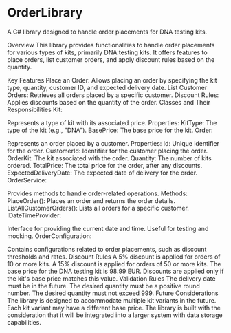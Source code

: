 # OrderLibrary
 A C# library designed to handle order placements for DNA testing kits.

Overview
This library provides functionalities to handle order placements for various types of kits, primarily DNA testing kits. It offers features to place orders, list customer orders, and apply discount rules based on the quantity.

Key Features
Place an Order: Allows placing an order by specifying the kit type, quantity, customer ID, and expected delivery date.
List Customer Orders: Retrieves all orders placed by a specific customer.
Discount Rules: Applies discounts based on the quantity of the order.
Classes and Their Responsibilities
Kit:

Represents a type of kit with its associated price.
Properties:
KitType: The type of the kit (e.g., "DNA").
BasePrice: The base price for the kit.
Order:

Represents an order placed by a customer.
Properties:
Id: Unique identifier for the order.
CustomerId: Identifier for the customer placing the order.
OrderKit: The kit associated with the order.
Quantity: The number of kits ordered.
TotalPrice: The total price for the order, after any discounts.
ExpectedDeliveryDate: The expected date of delivery for the order.
OrderService:

Provides methods to handle order-related operations.
Methods:
PlaceOrder(): Places an order and returns the order details.
ListAllCustomerOrders(): Lists all orders for a specific customer.
IDateTimeProvider:

Interface for providing the current date and time. Useful for testing and mocking.
OrderConfiguration:

Contains configurations related to order placements, such as discount thresholds and rates.
Discount Rules
A 5% discount is applied for orders of 10 or more kits.
A 15% discount is applied for orders of 50 or more kits.
The base price for the DNA testing kit is 98.99 EUR. Discounts are applied only if the kit's base price matches this value.
Validation Rules
The delivery date must be in the future.
The desired quantity must be a positive round number.
The desired quantity must not exceed 999.
Future Considerations
The library is designed to accommodate multiple kit variants in the future.
Each kit variant may have a different base price.
The library is built with the consideration that it will be integrated into a larger system with data storage capabilities.